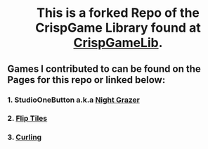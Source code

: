# <p align =center> This is a **forked** Repo of the CrispGame Library found at [CrispGameLib]. </p>

## Games I contributed to can be found on the Pages for this repo or linked below:

### 1. StudioOneButton a.k.a [Night Grazer]
### 2. [Flip Tiles]
### 3. [Curling]

[CrispGameLib]: https://github.com/abagames/crisp-game-lib
[Night Grazer]: https://lanealb.github.io/CrispGameLib_Games/?StudioOneButton
[Flip Tiles]: https://lanealb.github.io/CrispGameLib_Games/?fliptiles
[Curling]: https://lanealb.github.io/CrispGameLib_Games/?Curling
